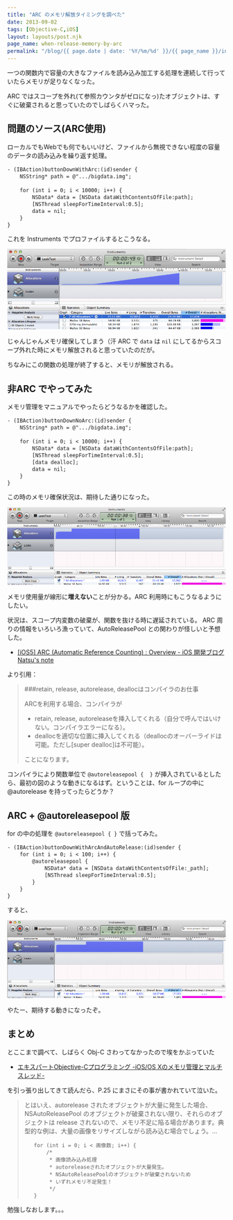 ```yaml
---
title: "ARC のメモリ解放タイミングを調べた"
date: 2013-09-02
tags: [Objective-C,iOS]
layout: layouts/post.njk
page_name: when-release-memory-by-arc
permalink: "/blog/{{ page.date | date: '%Y/%m/%d' }}/{{ page_name }}/index.html"
---
```

一つの関数内で容量の大きなファイルを読み込み加工する処理を連続して行っていたらメモリが足りなくなった。
<!--more-->
ARC ではスコープを外れ(て参照カウンタがゼロになっ)たオブジェクトは、すぐに破棄されると思っていたのでしばらくハマった。

## 問題のソース(ARC使用)

ローカルでもWebでも何でもいいけど、ファイルから無視できない程度の容量のデータの読み込みを繰り返す処理。

```
- (IBAction)buttonDownWithArc:(id)sender {
    NSString* path = @".../bigdata.img";

    for (int i = 0; i < 10000; i++) {
        NSData* data = [NSData dataWithContentsOfFile:path];
        [NSThread sleepForTimeInterval:0.5];
        data = nil;
    }
}
```

これを Instruments でプロファイルするとこうなる。

![img](/img/posts/arc_memory_release_timing_01.png)

じゃんじゃんメモリ確保してしまう（汗
ARC で ``data`` は ``nil`` にしてるからスコープ外れた時にメモリ解放されると思っていたのだが。

ちなみにこの関数の処理が終了すると、メモリが解放される。

## 非ARC でやってみた

メモリ管理をマニュアルでやったらどうなるかを確認した。

```
- (IBAction)buttonDownNoArc:(id)sender {
    NSString* path = @".../bigdata.img";

    for (int i = 0; i < 10000; i++) {
        NSData* data = [NSData dataWithContentsOfFile:path];
        [NSThread sleepForTimeInterval:0.5];
        [data dealloc];
        data = nil;
    }
}
```

この時のメモリ確保状況は、期待した通りになった。

![img](/img/posts/arc_memory_release_timing_02.png)

メモリ使用量が線形に**増えない**ことが分かる。ARC 利用時にもこうなるようにしたい。

状況は、スコープ内変数の破棄が、関数を抜ける時に遅延されている。
ARC 周りの情報をいろいろ漁っていて、AutoReleasePool との関わりが怪しいと予想した。

* [[iOS5] ARC (Automatic Reference Counting) : Overview - iOS 開発ブログ Natsu's note ](http://blog.natsuapps.com/2011/11/ios5-arc-overview.html)

より引用：

> ###retain, release, autorelease, deallocはコンパイラのお仕事
>
>ARCを利用する場合、コンパイラが
>
> * retain, release, autoreleaseを挿入してくれる（自分で呼んではいけない。コンパイラエラーになる）。
> * deallocを適切な位置に挿入してくれる（deallocのオーバーライドは可能。ただし[super dealloc]は不可能）。
>
>ことになります。

コンパイラにより関数単位で ``@autoreleasepool {  }`` が挿入されているとしたら、最初の図のような動きになるはず。ということは、for ループの中に @autorelease を持ってったらどうか？

## ARC + @autoreleasepool 版

for の中の処理を ``@autoreleasepool { }`` で括ってみた。

```
- (IBAction)buttonDownWithArcAndAutoRelease:(id)sender {
    for (int i = 0; i < 100; i++) {
        @autoreleasepool {
            NSData* data = [NSData dataWithContentsOfFile:_path];
            [NSThread sleepForTimeInterval:0.5];
        }
    }
}
```

すると、

![img](/img/posts/arc_memory_release_timing_03.png)

やたー、期待する動きになったぞ。

## まとめ

とここまで調べて、しばらく Obj-C さわってなかったので埃をかぶっていた

* [エキスパートObjective-Cプログラミング -iOS/OS Xのメモリ管理とマルチスレッド-](http://www.amazon.co.jp/gp/product/4844331094?ie=UTF8&camp=1207&creative=8411&creativeASIN=4844331094&linkCode=shr&tag=oku2008-22)

を引っ張り出してきて読んだら、P.25 にまさにその事が書かれていて泣いた。

>とはいえ、autorelease されたオブジェクトが大量に発生した場合、NSAutoReleasePool のオブジェクトが破棄されない限り、それらのオブジェクトは release されないので、メモリ不足に陥る場合があります。典型的な例は、大量の画像をリサイズしながら読み込む場合でしょう。…
>
>
>        for (int i = 0; i < 画像数; i++) {
>            /*
>             * 画像読み込み処理
>             * autoreleaseされたオブジェクトが大量発生。
>             * NSAutoReleasePoolのオブジェクトが破棄されないため
>             * いずれメモリ不足発生！
>             */	       
>        }
>

勉強しなおします。。。